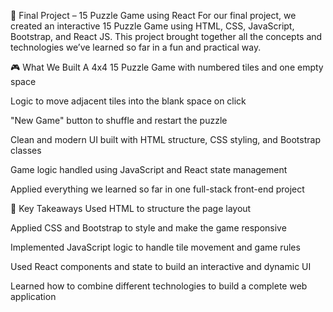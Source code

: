 🎯 Final Project – 15 Puzzle Game using React
For our final project, we created an interactive 15 Puzzle Game using HTML, CSS, JavaScript, Bootstrap, and React JS. This project brought together all the concepts and technologies we’ve learned so far in a fun and practical way.

🎮 What We Built
A 4x4 15 Puzzle Game with numbered tiles and one empty space

Logic to move adjacent tiles into the blank space on click

"New Game" button to shuffle and restart the puzzle

Clean and modern UI built with HTML structure, CSS styling, and Bootstrap classes

Game logic handled using JavaScript and React state management

Applied everything we learned so far in one full-stack front-end project

🧠 Key Takeaways
Used HTML to structure the page layout

Applied CSS and Bootstrap to style and make the game responsive

Implemented JavaScript logic to handle tile movement and game rules

Used React components and state to build an interactive and dynamic UI

Learned how to combine different technologies to build a complete web application
